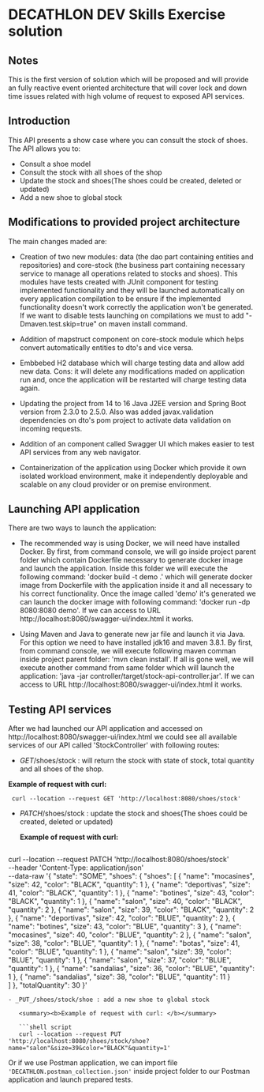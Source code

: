 # DECATHLON DEV  Skills  Exercise solution

## Notes

This is the first version of solution which will be proposed  and will provide an fully reactive event oriented architecture that will cover lock and down time issues related with high volume of request to exposed API services. 

## Introduction

This API presents a show case where you can consult the stock of shoes. The API allows you to:
- Consult a shoe model
- Consult the stock with all shoes of the shop
- Update the stock and shoes(The shoes could be created, deleted or updated)
- Add a new shoe to global stock

## Modifications to provided project architecture

The main changes maded are:
- Creation of two new modules: data (the dao part containing entities and repositories) and core-stock (the business part containing necessary service to manage all operations related to stocks and shoes). This modules have tests created with JUnit component for testing implemented  functionality and they will be launched automatically on every application compilation to be ensure if the implemented functionality doesn't work correctly the application won't be generated. If we want to disable tests launching on compilations we must to add "-Dmaven.test.skip=true" on maven install command.

- Addition of mapstruct component on core-stock module which helps convert automatically entities to dto's and vice versa. 

- Embbebed H2 database which will charge testing data and allow add new data. Cons: it will delete any modifications maded on application run and, once the application will be restarted will charge testing data again.

- Updating the project from 14 to 16 Java J2EE version and Spring Boot version from 2.3.0 to 2.5.0. Also was added javax.validation dependencies on dto's pom project to activate data validation on incoming requests.

- Addition of an component called Swagger UI which makes easier to test API services from any web navigator.

- Containerization of the application using Docker which provide it own isolated workload environment, make it independently deployable and scalable on any cloud provider or on premise environment.   

## Launching API application

There are two ways to launch the application: 

 - The recommended way is using Docker, we will need have installed Docker. By first, from command console, we will go inside project parent folder which contain Dockerfile necessary to generate docker image and launch the application. Inside this folder we will execute the following command: 'docker build -t demo .' which will generate docker image from Dockerfile with the application inside it and all necessary to his correct functionality. Once the image called 'demo' it's generated we can launch the docker image with following command: 'docker run -dp 8080:8080 demo'. If we can access to URL http://localhost:8080/swagger-ui/index.html it works.
 
 - Using Maven and Java to generate new jar file and launch it via Java. For this option we need to have installed jdk16 and maven 3.8.1. By first, from command console, we will execute following maven comman inside project parent folder: 'mvn clean install'. If all is gone well, we will execute another command from same folder which will launch the application: 'java -jar controller/target/stock-api-controller.jar'. If we can access to URL http://localhost:8080/swagger-ui/index.html it works.
 
## Testing API services
 
 After we had launched our API application and accessed on http://localhost:8080/swagger-ui/index.html we could see all available services of our API called 'StockController' with following routes:
-  _GET_​/shoes​/stock : will return the stock with state of stock, total quantity and all shoes of the shop. 

<summary><b>Example of request with curl: </b></summary>
    
    
   ```shell script  
    curl --location --request GET 'http://localhost:8080/shoes/stock'    
   ```

- _PATCH_​/shoes​/stock : update the stock and shoes(The shoes could be created, deleted or updated)

   <summary><b>Example of request with curl: </b></summary>
   
   ```shell script   
curl --location --request PATCH 'http://localhost:8080/shoes/stock' \
--header 'Content-Type: application/json' \
--data-raw '{
  "state": "SOME",
  "shoes": {
    "shoes": [
      {
        "name": "mocasines",
        "size": 42,
        "color": "BLACK",
        "quantity": 1
      },
      {
        "name": "deportivas",
        "size": 41,
        "color": "BLACK",
        "quantity": 1
      },
      {
        "name": "botines",
        "size": 43,
        "color": "BLACK",
        "quantity": 1
      },
      {
        "name": "salon",
        "size": 40,
        "color": "BLACK",
        "quantity": 2
      },
      {
        "name": "salon",
        "size": 39,
        "color": "BLACK",
        "quantity": 2
      },
      {
        "name": "deportivas",
        "size": 42,
        "color": "BLUE",
        "quantity": 2
      },
      {
        "name": "botines",
        "size": 43,
        "color": "BLUE",
        "quantity": 3
      },
      {
        "name": "mocasines",
        "size": 40,
        "color": "BLUE",
        "quantity": 2
      },
      {
        "name": "salon",
        "size": 38,
        "color": "BLUE",
        "quantity": 1
      },
      {
        "name": "botas",
        "size": 41,
        "color": "BLUE",
        "quantity": 1
      },
      {
        "name": "salon",
        "size": 39,
        "color": "BLUE",
        "quantity": 1
      },
      {
        "name": "salon",
        "size": 37,
        "color": "BLUE",
        "quantity": 1
      },
      {
        "name": "sandalias",
        "size": 36,
        "color": "BLUE",
        "quantity": 1
      },
      {
        "name": "sandalias",
        "size": 38,
        "color": "BLUE",
        "quantity": 11
      }      
    ]
  },
  "totalQuantity": 30
}'
```
- _PUT_​/shoes​/stock/shoe : add a new shoe to global stock

   <summary><b>Example of request with curl: </b></summary>
   
   ```shell script 
   curl --location --request PUT 'http://localhost:8080/shoes/stock/shoe?name="salon"&size=39&color="BLACK"&quantity=1'
```

Or if we use Postman application, we can import file ` 'DECATHLON.postman_collection.json'`  inside project folder to our Postman application and launch prepared tests.
